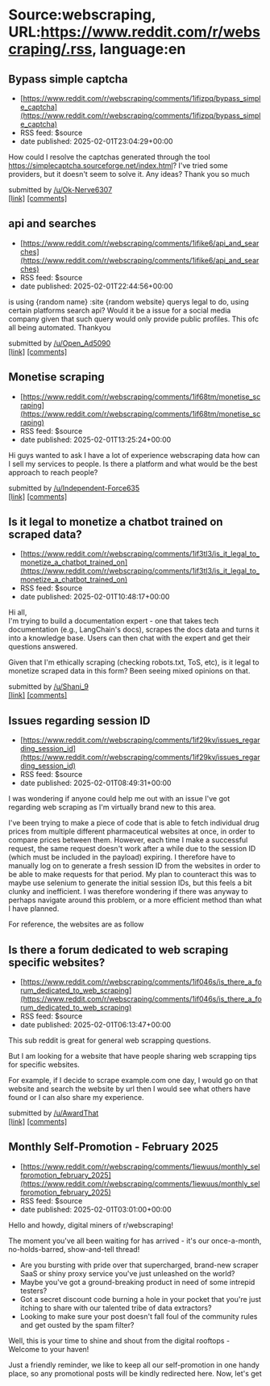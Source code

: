 # Source:webscraping, URL:https://www.reddit.com/r/webscraping/.rss, language:en

## Bypass simple captcha
 - [https://www.reddit.com/r/webscraping/comments/1ifizpq/bypass_simple_captcha](https://www.reddit.com/r/webscraping/comments/1ifizpq/bypass_simple_captcha)
 - RSS feed: $source
 - date published: 2025-02-01T23:04:29+00:00

<!-- SC_OFF --><div class="md"><p>How could I resolve the captchas generated through the tool <a href="https://simplecaptcha.sourceforge.net/index.html">https://simplecaptcha.sourceforge.net/index.html</a>? I&#39;ve tried some providers, but it doesn&#39;t seem to solve it. Any ideas? Thank you so much</p> </div><!-- SC_ON --> &#32; submitted by &#32; <a href="https://www.reddit.com/user/Ok-Nerve6307"> /u/Ok-Nerve6307 </a> <br/> <span><a href="https://www.reddit.com/r/webscraping/comments/1ifizpq/bypass_simple_captcha/">[link]</a></span> &#32; <span><a href="https://www.reddit.com/r/webscraping/comments/1ifizpq/bypass_simple_captcha/">[comments]</a></span>

## api and searches
 - [https://www.reddit.com/r/webscraping/comments/1ifike6/api_and_searches](https://www.reddit.com/r/webscraping/comments/1ifike6/api_and_searches)
 - RSS feed: $source
 - date published: 2025-02-01T22:44:56+00:00

<!-- SC_OFF --><div class="md"><p>is using {random name} :site {random website} querys legal to do, using certain platforms search api? Would it be a issue for a social media company given that such query would only provide public profiles. This ofc all being automated. Thankyou</p> </div><!-- SC_ON --> &#32; submitted by &#32; <a href="https://www.reddit.com/user/Open_Ad5090"> /u/Open_Ad5090 </a> <br/> <span><a href="https://www.reddit.com/r/webscraping/comments/1ifike6/api_and_searches/">[link]</a></span> &#32; <span><a href="https://www.reddit.com/r/webscraping/comments/1ifike6/api_and_searches/">[comments]</a></span>

## Monetise scraping
 - [https://www.reddit.com/r/webscraping/comments/1if68tm/monetise_scraping](https://www.reddit.com/r/webscraping/comments/1if68tm/monetise_scraping)
 - RSS feed: $source
 - date published: 2025-02-01T13:25:24+00:00

<!-- SC_OFF --><div class="md"><p>Hi guys wanted to ask I have a lot of experience webscraping data how can I sell my services to people. Is there a platform and what would be the best approach to reach people?</p> </div><!-- SC_ON --> &#32; submitted by &#32; <a href="https://www.reddit.com/user/Independent-Force635"> /u/Independent-Force635 </a> <br/> <span><a href="https://www.reddit.com/r/webscraping/comments/1if68tm/monetise_scraping/">[link]</a></span> &#32; <span><a href="https://www.reddit.com/r/webscraping/comments/1if68tm/monetise_scraping/">[comments]</a></span>

## Is it legal to monetize a chatbot trained on scraped data?
 - [https://www.reddit.com/r/webscraping/comments/1if3tl3/is_it_legal_to_monetize_a_chatbot_trained_on](https://www.reddit.com/r/webscraping/comments/1if3tl3/is_it_legal_to_monetize_a_chatbot_trained_on)
 - RSS feed: $source
 - date published: 2025-02-01T10:48:17+00:00

<!-- SC_OFF --><div class="md"><p>Hi all,<br/> I&#39;m trying to build a documentation expert - one that takes tech documentation (e.g., LangChain&#39;s docs), scrapes the docs data and turns it into a knowledge base. Users can then chat with the expert and get their questions answered.</p> <p>Given that I&#39;m ethically scraping (checking robots.txt, ToS, etc), is it legal to monetize scraped data in this form? Been seeing mixed opinions on that.</p> </div><!-- SC_ON --> &#32; submitted by &#32; <a href="https://www.reddit.com/user/Shani_9"> /u/Shani_9 </a> <br/> <span><a href="https://www.reddit.com/r/webscraping/comments/1if3tl3/is_it_legal_to_monetize_a_chatbot_trained_on/">[link]</a></span> &#32; <span><a href="https://www.reddit.com/r/webscraping/comments/1if3tl3/is_it_legal_to_monetize_a_chatbot_trained_on/">[comments]</a></span>

## Issues regarding session ID
 - [https://www.reddit.com/r/webscraping/comments/1if29kv/issues_regarding_session_id](https://www.reddit.com/r/webscraping/comments/1if29kv/issues_regarding_session_id)
 - RSS feed: $source
 - date published: 2025-02-01T08:49:31+00:00

<!-- SC_OFF --><div class="md"><p>I was wondering if anyone could help me out with an issue I&#39;ve got regarding web scraping as I&#39;m virtually brand new to this area.</p> <p>I&#39;ve been trying to make a piece of code that is able to fetch individual drug prices from multiple different pharmaceutical websites at once, in order to compare prices between them. However, each time I make a successful request, the same request doesn&#39;t work after a while due to the session ID (which must be included in the payload) expiring. I therefore have to manually log on to generate a fresh session ID from the websites in order to be able to make requests for that period. My plan to counteract this was to maybe use selenium to generate the initial session IDs, but this feels a bit clunky and inefficient. I was therefore wondering if there was anyway to perhaps navigate around this problem, or a more efficient method than what I have planned.</p> <p>For reference, the websites are as follow

## Is there a forum dedicated to web scraping specific websites?
 - [https://www.reddit.com/r/webscraping/comments/1if046s/is_there_a_forum_dedicated_to_web_scraping](https://www.reddit.com/r/webscraping/comments/1if046s/is_there_a_forum_dedicated_to_web_scraping)
 - RSS feed: $source
 - date published: 2025-02-01T06:13:47+00:00

<!-- SC_OFF --><div class="md"><p>This sub reddit is great for general web scrapping questions.</p> <p>But I am looking for a website that have people sharing web scrapping tips for specific websites.</p> <p>For example, if I decide to scrape example.com one day, I would go on that website and search the website by url then I would see what others have found or I can also share my experience.</p> </div><!-- SC_ON --> &#32; submitted by &#32; <a href="https://www.reddit.com/user/AwardThat"> /u/AwardThat </a> <br/> <span><a href="https://www.reddit.com/r/webscraping/comments/1if046s/is_there_a_forum_dedicated_to_web_scraping/">[link]</a></span> &#32; <span><a href="https://www.reddit.com/r/webscraping/comments/1if046s/is_there_a_forum_dedicated_to_web_scraping/">[comments]</a></span>

## Monthly Self-Promotion - February 2025
 - [https://www.reddit.com/r/webscraping/comments/1iewuus/monthly_selfpromotion_february_2025](https://www.reddit.com/r/webscraping/comments/1iewuus/monthly_selfpromotion_february_2025)
 - RSS feed: $source
 - date published: 2025-02-01T03:01:00+00:00

<!-- SC_OFF --><div class="md"><p>Hello and howdy, digital miners of r/webscraping!</p> <p>The moment you&#39;ve all been waiting for has arrived - it&#39;s our once-a-month, no-holds-barred, show-and-tell thread!</p> <ul> <li>Are you bursting with pride over that supercharged, brand-new scraper SaaS or shiny proxy service you&#39;ve just unleashed on the world?</li> <li>Maybe you&#39;ve got a ground-breaking product in need of some intrepid testers?</li> <li>Got a secret discount code burning a hole in your pocket that you&#39;re just itching to share with our talented tribe of data extractors?</li> <li>Looking to make sure your post doesn&#39;t fall foul of the community rules and get ousted by the spam filter?</li> </ul> <p>Well, this is your time to shine and shout from the digital rooftops - Welcome to your haven!</p> <p>Just a friendly reminder, we like to keep all our self-promotion in one handy place, so any promotional posts will be kindly redirected here. Now, let&#39;s get

